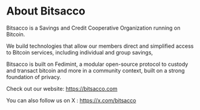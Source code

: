 # About Bitsacco

Bitsacco is a Savings and Credit Cooperative Organization running on Bitcoin.

We build technologies that allow our members direct and simplified access to Bitcoin services, including individual and group savings,

Bitsacco is built on Fedimint, a modular open-source protocol to custody and transact bitcoin and more in a community context, built on a strong foundation of privacy.

Check out our website: https://bitsacco.com

You can also follow us on X : https://x.com/bitsacco 
